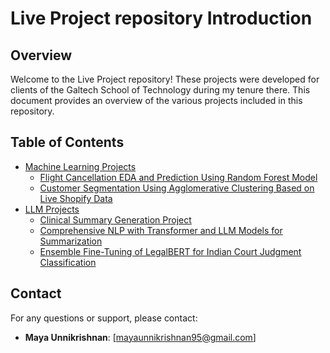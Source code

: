 # Live Project repository Introduction

## Overview

Welcome to the Live Project repository! These projects were developed for clients of the Galtech School of Technology during my tenure there. This document provides an overview of the various projects included in this repository.

## Table of Contents

- [Machine Learning Projects](https://github.com/mayaunnikrishnan/Live-Projects/tree/main/machine%20learning%20projects)
  - [Flight Cancellation EDA and Prediction Using Random Forest Model](https://github.com/mayaunnikrishnan/Live-Projects/tree/main/machine%20learning%20projects/Flight%20cancellation)
  - [Customer Segmentation Using Agglomerative Clustering Based on Live Shopify Data](https://github.com/mayaunnikrishnan/Live-Projects/tree/main/machine%20learning%20projects/Customer%20segmentation)
- [LLM Projects](https://github.com/mayaunnikrishnan/Live-Projects/tree/main/LLM%20Projects)
  - [Clinical Summary Generation Project](https://github.com/mayaunnikrishnan/Live-Projects/tree/main/LLM%20Projects/medical%20summary%20generator)
  - [Comprehensive NLP with Transformer and LLM Models for Summarization](https://github.com/mayaunnikrishnan/Live-Projects/tree/main/LLM%20Projects/Text%20Summary%20Generator)
  - [Ensemble Fine-Tuning of LegalBERT for Indian Court Judgment Classification](https://github.com/mayaunnikrishnan/Live-Projects/tree/main/LLM%20Projects)




## Contact

For any questions or support, please contact:
- **Maya Unnikrishnan**: [mayaunnikrishnan95@gmail.com]



